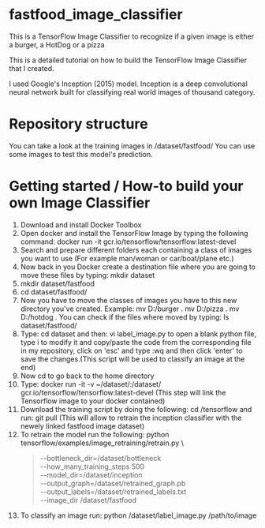 # fastfood_image_classifier
This is a TensorFlow Image Classifier to recognize if a given image is either a burger, a HotDog or a pizza

This is a detailed tutorial on how to build the TensorFlow Image Classifier that I created.

I used Google's Inception (2015) model. Inception is a deep convolutional neural network built for classifying real world images of thousand category.

# Repository structure
You can take a look at the training images in /dataset/fastfood/
You can use some images to test this model's prediction. 

# Getting started / How-to build your own Image Classifier
1. Download and install Docker Toolbox
2. Open docker and install the TensorFlow Image by typing the following command: docker run -it gcr.io/tensorflow/tensorflow:latest-devel
3. Search and prepare different folders each containing a class of images you want to use (For example man/woman or car/boat/plane etc.)
4. Now back in you Docker create a destination file where you are going to move these files by typing: mkdir dataset
5. mkdir dataset/fastfood
6. cd dataset/fastfood/
7. Now you have to move the classes of images you have to this new directory you've created.
Example: mv D:/burger .
         mv D:/pizza .
         mv D:/hotdog .
   You can check if the files where moved by typing: ls dataset/fastfood/
8. Type: cd dataset and then: vi label_image.py to open a blank python file, type i to modify it and copy/paste the code from the corresponding file in my repository, click on 'esc' and type :wq and then click 'enter' to save the changes.(This script will be used to classify an image at the end)
9. Now cd to go back to the home directory
10. Type: docker run -it -v ~/dataset/:/dataset/ gcr.io/tensorflow/tensorflow:latest-devel (This step will link the Tensorflow image to your docker contained)
11. Download the training script by doing the following: cd /tensorflow and run: git pull (This will allow to retrain the inception classifier with the newely linked fastfood image dataset)
12. To retrain the model run the following:
    python tensorflow/examples/image_retraining/retrain.py \
    > --bottleneck_dir=/dataset/bottleneck \
    > --how_many_training_steps 500 \
    > --model_dir=/dataset/inception \
    > --output_graph=/dataset/retrained_graph.pb \
    > --output_labels=/dataset/retrained_labels.txt \
    > --image_dir /dataset/fastfood
13. To classify an image run: python /dataset/label_image.py /path/to/image    
